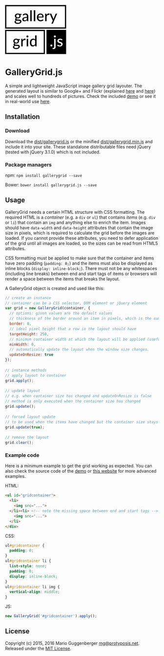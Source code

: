 <img src="./logo.png" width="200" height="160" alt="GalleryGrid.js logo"/>

# GalleryGrid.js

A simple and lightweight JavaScript image gallery grid layouter. The generated layout is similar to Google+ and Flickr (explained [here](http://blog.vjeux.com/2012/image/image-layout-algorithm-google-plus.html) and [here](http://code.flickr.net/2015/03/24/much-photos/)) and scales well to hundreds of pictures. Check the included [demo](https://cdn.rawgit.com/protyposis/gallerygrid.js/master/demo.html) or see it in real-world use [here](https://www.lais-foto.at/pictures).

## Installation

### Download

Download the [dist/gallerygrid.js](./dist/gallerygrid.js) or the minified [dist/gallerygrid.min.js](./dist/gallerygrid.min.js) and include it into your site. These standalone distributable files need jQuery (tested with jQuery 3.1.0) which is not included.

### Package managers

npm: `npm install gallerygrid --save`

Bower: `bower install gallerygrid.js --save`

## Usage

GalleryGrid needs a certain HTML structure with CSS formatting. The required HTML is a *container* (e.g. a `div` or `ul`) that contains *items* (e.g. `div` or `li`) that contain an `img` and anything else to enrich the item. Images should have `data-width` and `data-height` attributes that contain the image size in pixels, which is required to calculate the grid before the images are loaded. If you cannot provide these attributes, you need to defer application of the grid until all images are loaded, so the sizes can be read from HTML5 attributes.

CSS formatting must be applied to make sure that the container and items have zero padding (`padding: 0;`) and the items must also be displayed as inline blocks (`display: inline-block;`). There must not be any whitespaces (including line breaks) between end and start tags of items or browsers will render a space between the items that breaks the layout.

A GalleryGrid object is created and used like this:

``` js
// create an instance
// container can be a CSS selector, DOM element or jQuery element
var grid = new GalleryGrid(container, {
  // options: given values are the default values
  // thickness of the border around an item in pixels, which is the sum of css margin and border properties
  border: 0,
  // ideal pixel height that a row in the layout should have
  targetHeight: 250,
  // minimum container width at which the layout will be applied (useful to apply a responsive alternative layout [e.g. pure CSS] to extremely small screen sizes)
  minWidth: 0,
  // automatically update the layout when the window size changes.
  updateOnResize: true
});

// instance methods
// apply layout to container
grid.apply();

// update layout
// e.g. when container size has changed and updateOnResize is false
// method is only executed when the container size has changed
grid.update();

// forced layout update
// to be used when the items have changed but the container size stays the same (e.g. when new items are added dynamically)
grid.update(true);

// remove the layout
grid.clear();
```

### Example code

Here is a minimum example to get the grid working as expected. You can also check the source code of the [demo](https://cdn.rawgit.com/protyposis/gallerygrid.js/master/demo.html) or [this website](https://www.lais-foto.at/pictures) for more advanced examples.

HTML:
``` html
<ul id="gridcontainer">
  <li>
    <img src="...">
  </li><li> <!-- note the missing space between end and start tags -->
    <img src="...">
  </li>
</div>
```

CSS:
``` css
ul#gridcontainer {
  padding: 0;
}
ul#gridcontainer li {
  list-style: none;
  padding: 0;
  display: inline-block;
}
ul#gridcontainer li img {
  vertical-align: middle;
}
```

JS:
``` js
new GalleryGrid('#gridcontainer').apply();
```

## License

Copyright (c) 2015, 2016 Mario Guggenberger <mg@protyposis.net>. Released under the [MIT License](https://opensource.org/licenses/MIT).
